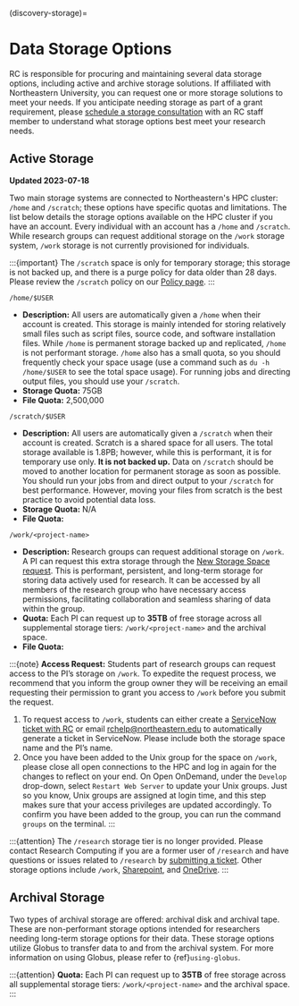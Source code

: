 (discovery-storage)=

# Data Storage Options

RC is responsible for procuring and maintaining several data storage options, including active and archive storage solutions. If affiliated with Northeastern University, you can request one or more storage solutions to meet your needs. If you anticipate needing storage as part of a grant requirement, please [schedule a storage consultation] with an RC staff member to understand what storage options best meet your research needs.

## Active Storage

**Updated 2023-07-18**

Two main storage systems are connected to Northeastern's HPC cluster: `/home` and `/scratch`; these options have specific quotas and limitations. The list below details the storage options available on the HPC cluster if you have an account. Every individual with an account has a `/home` and `/scratch`. While research groups can request additional storage on the `/work` storage system, `/work` storage is not currently provisioned for individuals.

:::{important}
The `/scratch` space is only for temporary storage; this storage is not backed up, and there is a purge policy for data older than 28 days. Please review the `/scratch` policy on our [Policy page].
:::

`/home/$USER`
- **Description:** All users are automatically given a `/home` when their account is created. This storage is mainly intended for storing relatively small files such as script files, source code, and software installation files. While `/home` is permanent storage backed up and replicated, `/home` is not performant storage. `/home` also has a small quota, so you should frequently check your space usage (use a command such as `du -h /home/$USER` to see the total space usage). For running jobs and directing output files, you should use your `/scratch`.
- **Storage Quota:** 75GB
- **File Quota:** 2,500,000

`/scratch/$USER`
- **Description:** All users are automatically given a `/scratch` when their account is created. Scratch is a shared space for all users. The total storage available is 1.8PB; however, while this is performant, it is for temporary use only. **It is not backed up.** Data on `/scratch` should be moved to another location for permanent storage as soon as possible. You should run your jobs from and direct output to your `/scratch` for best performance. However, moving your files from scratch is the best practice to avoid potential data loss.
- **Storage Quota:** N/A
- **File Quota:**

`/work/<project-name>`
- **Description:** Research groups can request additional storage on `/work`. A PI can request this extra storage through the [New Storage Space request]. This is performant, persistent, and long-term storage for storing data actively used for research. It can be accessed by all members of the research group who have necessary access permissions, facilitating collaboration and seamless sharing of data within the group.
- **Quota:** Each PI can request up to **35TB** of free storage across all supplemental storage tiers: `/work/<project-name>` and the archival space.
- **File Quota:**

:::{note}
**Access Request:** Students part of research groups can request access to the PI’s storage on `/work`. To expedite the request process, we recommend that you inform the group owner they will be receiving an email requesting their permission to grant you access to `/work` before you submit the request.

1. To request access to `/work`, students can either create a [ServiceNow ticket with RC] or email [rchelp@northeastern.edu](mailto:rchelp%40northeastern.edu) to automatically generate a ticket in ServiceNow. Please include both the storage space name and the PI’s name.
1. Once you have been added to the Unix group for the space on `/work`, please close all open connections to the HPC and log in again for the changes to reflect on your end. On Open OnDemand, under the `Develop` drop-down, select `Restart Web Server` to update your Unix groups. Just so you know, Unix groups are assigned at login time, and this step makes sure that your access privileges are updated accordingly. To confirm you have been added to the group, you can run the command `groups` on the terminal.
:::

:::{attention}
The `/research` storage tier is no longer provided. Please contact Research Computing if you are a former user of `/research` and have questions or issues related to `/research` by [submitting a ticket]. Other storage options include `/work`, [Sharepoint], and [OneDrive].
:::

## Archival Storage

Two types of archival storage are offered: archival disk and archival tape. These are non-performant storage options intended for researchers needing long-term storage options for their data. These storage options utilize Globus to transfer data to and from the archival system. For more information on using Globus, please refer to {ref}`using-globus`.

:::{attention}
**Quota:** Each PI can request up to **35TB** of free storage across all supplemental storage tiers: `/work/<project-name>` and the archival space.
:::

[FAQ: VPN and remote access]: https://service.northeastern.edu/tech?id=kb_article_view&sysparm_article=KB0013983>
[New Storage Space request]: https://bit.ly/NURC-NewStorage
[OneDrive]: https://service.northeastern.edu/tech?id=kb_article&sysparm_article=KB0012764
[Policy page]: https://rc.northeastern.edu/policy/
[schedule a storage consultation]: https://rc.northeastern.edu/support/consulting
[ServiceNow ticket with RC]: https://service.northeastern.edu/tech?id=sc_cat_item&sys_id=0a0bfc5adb9f1fc075892f17d4961993
[Sharepoint]: https://service.northeastern.edu/tech?id=kb_article&sysparm_article=KB0012695
[submitting a ticket]: https://bit.ly/NURC-Assistance
